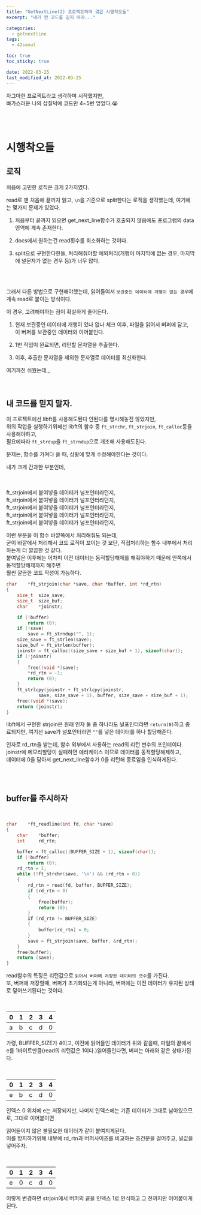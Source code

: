 ```yaml
---
title: "GetNextLine(2) 프로젝트하며 겪은 시행착오들"
excerpt: "내가 짠 코드를 믿지 마라..."

categories:
  - getnextline
tags:
  - 42seoul

toc: true
toc_sticky: true

date: 2022-03-25
last_modified_at: 2022-03-25
---
```


자그마한 프로젝트라고 생각하며 시작했지만,  
빠가스러운 나의 삽질덕에 코드만 4~5번 엎었다.😭  

<br><br>

# 시행착오들

## 로직

처음에 고민한 로직은 크게 2가지였다.  

read로 맨 처음에 끝까지 읽고, `\n`을 기준으로 split한다는 로직을 생각했는데, 여기에는 몇가지 문제가 있었다.  

1. 처음부터 끝까지 읽으면 get_next_line함수가 호출되지 않음에도 프로그램의 data영역에 계속 존재한다.  

2. docs에서 원하는건 read횟수를 최소화하는 것이다.  

3. split으로 구현한다한들, 처리해줘야할 예외처리(개행이 마지막에 없는 경우, 마지막에 널문자가 없는 경우 등)가 너무 많다.  

<br><br>

그래서 다른 방법으로 구현해야했는데, 읽어들여서 `보관중인 데이터에 개행이 없는 경우`에 계속 read로 붙이는 방식이다.  

이 경우, 고려해야하는 점이 확실하게 줄어든다.  

1. 현재 보관중인 데이터에 개행이 있나 없나 체크 이후, 파일을 읽어서 버퍼에 담고, 이 버퍼를 보관중인 데이터와 이어붙인다.  

2. 1번 작업이 완료되면, 리턴할 문자열을 추출한다.  

3. 이후, 추출한 문자열을 제외한 문자열로 데이터를 최신화한다.  

여기까진 쉬웠는데,,,  
<br><br>

## 내 코드를 믿지 말자.

이 프로젝트에선 libft를 사용해도된다 안된다를 명시해놓진 않았지만,  
위의 작업을 실행하기위해선 libft의 함수 중 `ft_strchr`, `ft_strjoin`, `ft_calloc`등을 사용해야하고,  
필요에따라 `ft_strdup`을 `ft_strndup`으로 개조해 사용해도된다.  

문제는, 함수를 가져다 쓸 때, 상황에 맞게 수정해야한다는 것이다.  

내가 크게 간과한 부분인데,  

<br><br>
ft_strjoin에서 붙여넣을 데이터가 널포인터라던지,  
ft_strjoin에서 붙여넣을 데이터가 널포인터라던지,  
ft_strjoin에서 붙여넣을 데이터가 널포인터라던지,  
ft_strjoin에서 붙여넣을 데이터가 널포인터라던지,  
ft_strjoin에서 붙여넣을 데이터가 널포인터라던지,  

이런 부분을 이 함수 바깥쪽에서 처리해줘도 되는데,  
굳이 바깥에서 처리해서 코드 로직이 꼬이는 것 보단, 직접처리하는 함수 내부에서 처리하는게 더 깔끔한 것 같다.  
붙여넣은 이후에는 어차피 이전 데이터는 동적할당해제를 해줘야하기 때문에 안쪽에서 동적할당해제까지 해주면  
훨씬 깔끔한 코드 작성이 가능하다.  


```c
char	*ft_strjoin(char *save, char *buffer, int *rd_rtn)
{
	size_t	size_save;
	size_t	size_buf;
	char	*joinstr;

	if (!buffer)
		return (0);
	if (!save)
		save = ft_strndup("", 1);
	size_save = ft_strlen(save);
	size_buf = ft_strlen(buffer);
	joinstr = ft_calloc((size_save + size_buf + 1), sizeof(char));
	if (!joinstr)
	{
		free((void *)save);
		*rd_rtn = -1;
		return (0);
	}
	ft_strlcpy(joinstr + ft_strlcpy(joinstr,
			save, size_save + 1), buffer, size_save + size_buf + 1);
	free((void *)save);
	return (joinstr);
}
```

libft에서 구현한 strjoin은 원래 인자 둘 중 하나라도 널포인터라면 `return(0)`하고 종료되지만,
여기선 save가 널포인터라면 `""`를 넣은 데이터를 하나 할당해준다.

인자로 rd_rtn을 받는데, 함수 외부에서 사용하는 read의 리턴 변수의 포인터이다.  
joinstr에 메모리할당이 실패하면 에러케이스 이므로 데이터를 동적할당해제하고,  
데이터에 0을 담아서 get_next_line함수가 0을 리턴해 종료임을 인식하게된다.  

<br><br>

## buffer를 주시하자

<br>

```c
char	*ft_readline(int fd, char *save)
{
	char	*buffer;
	int		rd_rtn;

	buffer = ft_calloc((BUFFER_SIZE + 1), sizeof(char));
	if (!buffer)
		return (0);
	rd_rtn = 1;
	while (!ft_strchr(save, '\n') && (rd_rtn > 0))
	{
		rd_rtn = read(fd, buffer, BUFFER_SIZE);
		if (rd_rtn < 0)
		{
			free(buffer);
			return (0);
		}
		if (rd_rtn != BUFFER_SIZE)
		{
			buffer[rd_rtn] = 0;
		}
		save = ft_strjoin(save, buffer, &rd_rtn);
	}
	free(buffer);
	return (save);
}
```

read함수의 특징은 리턴값으로 `읽어서 버퍼에 저장한 데이터의 갯수`를 가진다.  
또, 버퍼에 저장할때, 버퍼가 초기화되는게 아니라, 버퍼에는 이전 데이터가 유지된 상태로 덮어쓰기된다는 것이다.  

<br>

| 0   | 1   | 2   | 3   | 4   |
| --- | --- | --- | --- | --- |
| a   | b   | c   | d   | 0   |  

가령, BUFFER_SIZE가 4이고, 이전에 읽어들인 데이터가 위와 같을때, 파일의 끝에서 e를 1바이트만큼(read의 리턴값은 1이다.)읽어들인다면, 버퍼는 아래와 같은 상태가된다.  

<br>

| 0   | 1   | 2   | 3   | 4   |
| --- | --- | --- | --- | --- |
| e   | b   | c   | d   | 0   |  

인덱스 0 위치에 e는 저장되지만, 나머지 인덱스에는 기존 데이터가 그대로 남아있으므로, 그대로 이어붙이면   

읽어들이지 않은 불필요한 데이터가 같이 붙여지게된다.  
이를 방지하기위해 내부에 rd_rtn과 버퍼사이즈를 비교하는 조건문을 걸어주고, 널값을 넣어주자.  

<br>

| 0   | 1   | 2   | 3   | 4   |
| --- | --- | --- | --- | --- |
| e   | 0   | c   | d   | 0   |

이렇게 변경하면 strjoin에서 버퍼의 끝을 인덱스 1로 인식하고 그 전까지만 이어붙이게된다.  

